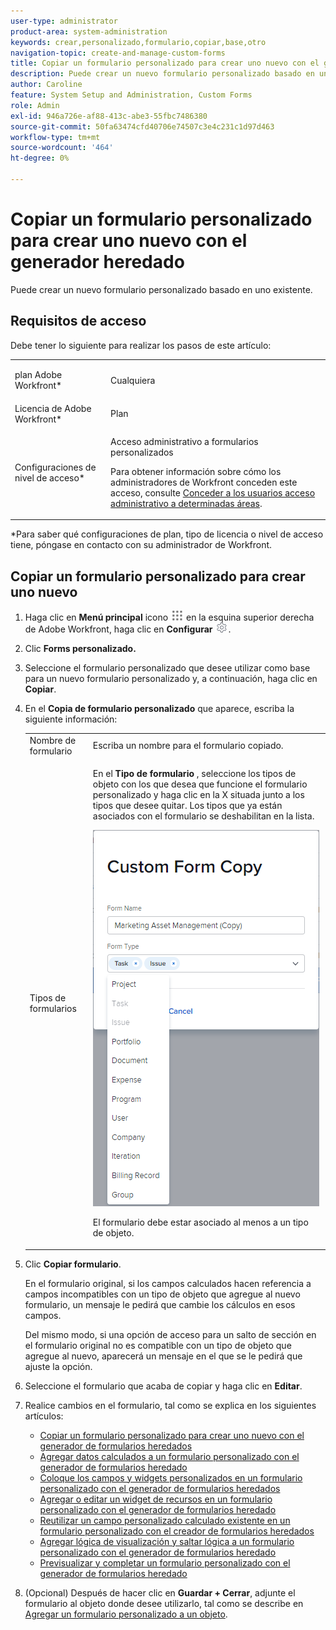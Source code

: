 ```yaml
---
user-type: administrator
product-area: system-administration
keywords: crear,personalizado,formulario,copiar,base,otro
navigation-topic: create-and-manage-custom-forms
title: Copiar un formulario personalizado para crear uno nuevo con el generador heredado
description: Puede crear un nuevo formulario personalizado basado en uno existente.
author: Caroline
feature: System Setup and Administration, Custom Forms
role: Admin
exl-id: 946a726e-af88-413c-abe3-55fbc7486380
source-git-commit: 50fa63474cfd40706e74507c3e4c231c1d97d463
workflow-type: tm+mt
source-wordcount: '464'
ht-degree: 0%

---
```


# Copiar un formulario personalizado para crear uno nuevo con el generador heredado

Puede crear un nuevo formulario personalizado basado en uno existente.

## Requisitos de acceso

Debe tener lo siguiente para realizar los pasos de este artículo:

<table style="table-layout:auto"> 
 <col> 
 <col> 
 <tbody> 
  <tr data-mc-conditions=""> 
   <td role="rowheader"> <p>plan Adobe Workfront*</p> </td> 
   <td>Cualquiera</td> 
  </tr> 
  <tr> 
   <td role="rowheader">Licencia de Adobe Workfront*</td> 
   <td>Plan</td> 
  </tr> 
  <tr data-mc-conditions=""> 
   <td role="rowheader">Configuraciones de nivel de acceso*</td> 
   <td> <p>Acceso administrativo a formularios personalizados</p> <p>Para obtener información sobre cómo los administradores de Workfront conceden este acceso, consulte <a href="../../../administration-and-setup/add-users/configure-and-grant-access/grant-users-admin-access-certain-areas.md" class="MCXref xref">Conceder a los usuarios acceso administrativo a determinadas áreas</a>.</p> </td> 
  </tr> 
 </tbody> 
</table>

&#42;Para saber qué configuraciones de plan, tipo de licencia o nivel de acceso tiene, póngase en contacto con su administrador de Workfront.

## Copiar un formulario personalizado para crear uno nuevo

1. Haga clic en **Menú principal** icono ![](assets/main-menu-icon.png) en la esquina superior derecha de Adobe Workfront, haga clic en **Configurar** ![](assets/gear-icon-settings.png).

1. Clic **Forms personalizado.**
1. Seleccione el formulario personalizado que desee utilizar como base para un nuevo formulario personalizado y, a continuación, haga clic en **Copiar**.
1. En el **Copia de formulario personalizado** que aparece, escriba la siguiente información:

   <table style="table-layout:auto"> 
    <col> 
    <col> 
    <tbody> 
     <tr> 
      <td role="rowheader">Nombre de formulario</td> 
      <td>Escriba un nombre para el formulario copiado.</td> 
     </tr> 
     <tr> 
      <td role="rowheader"> <p role="rowheader">Tipos de formularios </p> </td> 
      <td> <p>En el <b>Tipo de formulario</b> , seleccione los tipos de objeto con los que desea que funcione el formulario personalizado y haga clic en la X situada junto a los tipos que desee quitar. Los tipos que ya están asociados con el formulario se deshabilitan en la lista.</p> 
      <p><img src="assets/copy-form-obj-types.png"></p> 
      <p>El formulario debe estar asociado al menos a un tipo de objeto.</p> 
      </td> 
     </tr> 
    </tbody> 
   </table>

1. Clic **Copiar formulario**.

   En el formulario original, si los campos calculados hacen referencia a campos incompatibles con un tipo de objeto que agregue al nuevo formulario, un mensaje le pedirá que cambie los cálculos en esos campos.

   Del mismo modo, si una opción de acceso para un salto de sección en el formulario original no es compatible con un tipo de objeto que agregue al nuevo, aparecerá un mensaje en el que se le pedirá que ajuste la opción.

1. Seleccione el formulario que acaba de copiar y haga clic en **Editar**.
1. Realice cambios en el formulario, tal como se explica en los siguientes artículos:

   * [Copiar un formulario personalizado para crear uno nuevo con el generador de formularios heredados](#Add2)
   * [Agregar datos calculados a un formulario personalizado con el generador de formularios heredado](../../../administration-and-setup/customize-workfront/create-manage-custom-forms/add-calculated-data-to-custom-form.md)
   * [Coloque los campos y widgets personalizados en un formulario personalizado con el generador de formularios heredados](../../../administration-and-setup/customize-workfront/create-manage-custom-forms/position-fields-in-a-custom-form.md)
   * [Agregar o editar un widget de recursos en un formulario personalizado con el generador de formularios heredado](../../../administration-and-setup/customize-workfront/create-manage-custom-forms/add-widget-or-edit-its-properties-in-a-custom-form.md)
   * [Reutilizar un campo personalizado calculado existente en un formulario personalizado con el creador de formularios heredados](../../../administration-and-setup/customize-workfront/create-manage-custom-forms/use-existing-calc-field-new-custom-form.md)
   * [Agregar lógica de visualización y saltar lógica a un formulario personalizado con el generador de formularios heredado](../../../administration-and-setup/customize-workfront/create-manage-custom-forms/display-or-skip-logic-custom-form.md)
   * [Previsualizar y completar un formulario personalizado con el generador de formularios heredado](../../../administration-and-setup/customize-workfront/create-manage-custom-forms/preview-and-complete-a-custom-form.md)

1. (Opcional) Después de hacer clic en **Guardar + Cerrar**, adjunte el formulario al objeto donde desee utilizarlo, tal como se describe en [Agregar un formulario personalizado a un objeto](../../../workfront-basics/work-with-custom-forms/add-a-custom-form-to-an-object.md).
